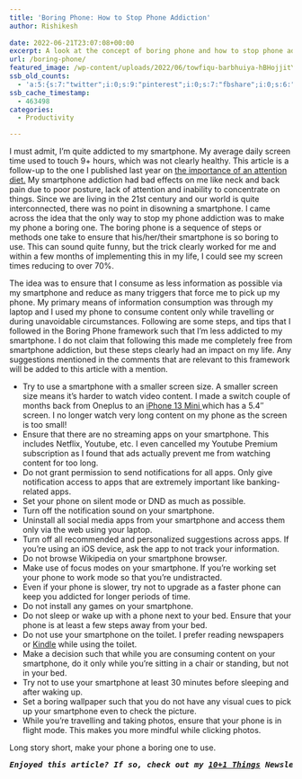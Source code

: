 ```yaml
---
title: 'Boring Phone: How to Stop Phone Addiction'
author: Rishikesh
 
date: 2022-06-21T23:07:08+00:00
excerpt: A look at the concept of boring phone and how to stop phone addiction using small lifestyle changes.
url: /boring-phone/
featured_image: /wp-content/uploads/2022/06/towfiqu-barbhuiya-hBHojjitY8M-unsplash-1200x800.jpg
ssb_old_counts:
  - 'a:5:{s:7:"twitter";i:0;s:9:"pinterest";i:0;s:7:"fbshare";i:0;s:6:"reddit";i:0;s:6:"tumblr";N;}'
ssb_cache_timestamp:
  - 463498
categories:
  - Productivity

---
```

<p class="has-drop-cap">
  I must admit, I&#8217;m quite addicted to my smartphone. My average daily screen time used to touch 9+ hours, which was not clearly healthy. This article is a follow-up to the one I published last year on <a href="https://rishikeshs.com/attention-diet/" target="_blank" rel="noreferrer noopener" title="How to Start an Attention Diet?">the importance of an attention diet.</a> My smartphone addiction had bad effects on me like neck and back pain due to poor posture, lack of attention and inability to concentrate on things. Since we are living in the 21st century and our world is quite interconnected, there was no point in disowning a smartphone. I came across the idea that the only way to stop my phone addiction was to make my phone a boring one. The boring phone is a sequence of steps or methods one take to ensure that his/her/their smartphone is so boring to use. This can sound quite funny, but the trick clearly worked for me and within a few months of implementing this in my life, I could see my screen times reducing to over 70%.
</p>

The idea was to ensure that I consume as less information as possible via my smartphone and reduce as many triggers that force me to pick up my phone. My primary means of information consumption was through my laptop and I used my phone to consume content only while travelling or during unavoidable circumstances. Following are some steps, and tips that I followed in the Boring Phone framework such that I&#8217;m less addicted to my smartphone. I do not claim that following this made me completely free from smartphone addiction, but these steps clearly had an impact on my life. Any suggestions mentioned in the comments that are relevant to this framework will be added to this article with a mention.

  * Try to use a smartphone with a smaller screen size. A smaller screen size means it&#8217;s harder to watch video content. I made a switch couple of months back from Oneplus to an <a href="https://geni.us/rsh-13-mini" target="_blank" rel="noreferrer noopener sponsored" title="iPhone 13 Mini ">iPhone 13 Mini </a>which has a 5.4&#8243; screen. I no longer watch very long content on my phone as the screen is too small!
  * Ensure that there are no streaming apps on your smartphone. This includes Netflix, Youtube, etc. I even cancelled my Youtube Premium subscription as I found that ads actually prevent me from watching content for too long.
  * Do not grant permission to send notifications for all apps. Only give notification access to apps that are extremely important like banking-related apps.
  * Set your phone on silent mode or DND as much as possible.
  * Turn off the notification sound on your smartphone.
  * Uninstall all social media apps from your smartphone and access them only via the web using your laptop.
  * Turn off all recommended and personalized suggestions across apps. If you&#8217;re using an iOS device, ask the app to not track your information.
  * Do not browse Wikipedia on your smartphone browser.
  * Make use of focus modes on your smartphone. If you&#8217;re working set your phone to work mode so that you&#8217;re undistracted.
  * Even if your phone is slower, try not to upgrade as a faster phone can keep you addicted for longer periods of time.
  * Do not install any games on your smartphone.
  * Do not sleep or wake up with a phone next to your bed. Ensure that your phone is at least a few steps away from your bed.
  * Do not use your smartphone on the toilet. I prefer reading newspapers or <a href="https://geni.us/rsh-kindle-paperwhite" target="_blank" rel="noreferrer noopener sponsored" title="Kindle">Kindle</a> while using the toilet.
  * Make a decision such that while you are consuming content on your smartphone, do it only while you&#8217;re sitting in a chair or standing, but not in your bed.
  * Try not to use your smartphone at least 30 minutes before sleeping and after waking up.
  * Set a boring wallpaper such that you do not have any visual cues to pick up your smartphone even to check the picture.
  * While you&#8217;re travelling and taking photos, ensure that your phone is in flight mode. This makes you more mindful while clicking photos.

Long story short, make your phone a boring one to use.

<pre class="wp-block-preformatted"><em><strong>Enjoyed this article? If so, check out my <a href="https://rishikesh.substack.com/" target="_blank" rel="noreferrer noopener">10+1 Things</a> Newsletter that I send out every Saturday. It contains 11 interesting Things I thought were worth sharing including books,articles, projects, and other things I'm curious about. <a href="https://rishikesh.substack.com/archive">Click here </a>if you would like to check out the previous issues and may be subscribe! </strong></em></pre>
